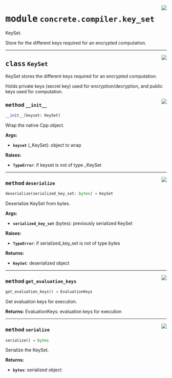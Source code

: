 <!-- markdownlint-disable -->

<a href="../../../../concrete-ml/.venv/lib/python3.9/site-packages/concrete/compiler/key_set.py#L0"><img align="right" style="float:right;" src="https://img.shields.io/badge/-source-cccccc?style=flat-square"></a>

# <kbd>module</kbd> `concrete.compiler.key_set`
KeySet. 

Store for the different keys required for an encrypted computation. 



---

<a href="../../../../concrete-ml/.venv/lib/python3.9/site-packages/concrete/compiler/key_set.py#L20"><img align="right" style="float:right;" src="https://img.shields.io/badge/-source-cccccc?style=flat-square"></a>

## <kbd>class</kbd> `KeySet`
KeySet stores the different keys required for an encrypted computation. 

Holds private keys (secret key) used for encryption/decryption, and public keys used for computation. 

<a href="../../../../concrete-ml/.venv/lib/python3.9/site-packages/concrete/compiler/key_set.py#L26"><img align="right" style="float:right;" src="https://img.shields.io/badge/-source-cccccc?style=flat-square"></a>

### <kbd>method</kbd> `__init__`

```python
__init__(keyset: KeySet)
```

Wrap the native Cpp object. 



**Args:**
 
 - <b>`keyset`</b> (_KeySet):  object to wrap 



**Raises:**
 
 - <b>`TypeError`</b>:  if keyset is not of type _KeySet 




---

<a href="../../../../concrete-ml/.venv/lib/python3.9/site-packages/concrete/compiler/key_set.py#L47"><img align="right" style="float:right;" src="https://img.shields.io/badge/-source-cccccc?style=flat-square"></a>

### <kbd>method</kbd> `deserialize`

```python
deserialize(serialized_key_set: bytes) → KeySet
```

Deserialize KeySet from bytes. 



**Args:**
 
 - <b>`serialized_key_set`</b> (bytes):  previously serialized KeySet 



**Raises:**
 
 - <b>`TypeError`</b>:  if serialized_key_set is not of type bytes 



**Returns:**
 
 - <b>`KeySet`</b>:  deserialized object 

---

<a href="../../../../concrete-ml/.venv/lib/python3.9/site-packages/concrete/compiler/key_set.py#L66"><img align="right" style="float:right;" src="https://img.shields.io/badge/-source-cccccc?style=flat-square"></a>

### <kbd>method</kbd> `get_evaluation_keys`

```python
get_evaluation_keys() → EvaluationKeys
```

Get evaluation keys for execution. 



**Returns:**
  EvaluationKeys:  evaluation keys for execution 

---

<a href="../../../../concrete-ml/.venv/lib/python3.9/site-packages/concrete/compiler/key_set.py#L39"><img align="right" style="float:right;" src="https://img.shields.io/badge/-source-cccccc?style=flat-square"></a>

### <kbd>method</kbd> `serialize`

```python
serialize() → bytes
```

Serialize the KeySet. 



**Returns:**
 
 - <b>`bytes`</b>:  serialized object 


